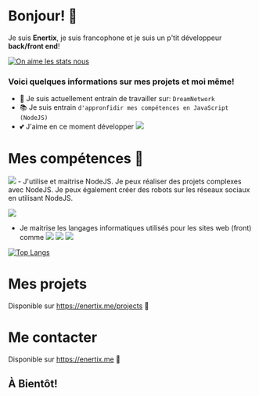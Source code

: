 # Bonjour! 👋
Je suis **Enertix**, je suis francophone et je suis un p'tit développeur __back/front end__!

[![On aime les stats nous](https://github-readme-stats.vercel.app/api?username=Christian-Martins&theme=midnight-purple&count_private=true)](#)

### Voici quelques informations sur mes projets et moi même!
- 🔨 Je suis actuellement entrain de travailler sur: `DreamNetwork`
- 📚 Je suis entrain `d'appronfidir mes compétences en JavaScript (NodeJS)`
- 💕 J'aime en ce moment développer <img src="https://img.shields.io/badge/javascript%20-%23323330.svg?&style=for-the-badge&logo=javascript&logoColor=%23F7DF1E"/>

# Mes compétences 💫
<img src="https://img.shields.io/badge/node.js%20-%2343853D.svg?&style=for-the-badge&logo=node.js&logoColor=white"/>
- J'utilise et maitrise NodeJS.
Je peux réaliser des projets complexes avec NodeJS.
Je peux également créer des robots sur les réseaux sociaux en utilisant NodeJS.

 ![](https://i.imgur.com/jHqJKXy.png)
 - Je maitrise les langages informatiques utilisés pour les sites web (front) comme <img src="https://img.shields.io/badge/html5%20-%23E34F26.svg?&style=for-the-badge&logo=html5&logoColor=white"/>  <img src="https://img.shields.io/badge/css3%20-%231572B6.svg?&style=for-the-badge&logo=css3&logoColor=white"/>  <img src="https://img.shields.io/badge/javascript%20-%23323330.svg?&style=for-the-badge&logo=javascript&logoColor=%23F7DF1E"/> 

[![Top Langs](https://github-readme-stats.vercel.app/api/top-langs/?username=christian-martins&layout=compact)](#)

# Mes projets
Disponible sur https://enertix.me/projects 🧡

# Me contacter
Disponible sur https://enertix.me 💚

## À Bientôt!
